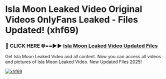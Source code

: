 # Isla Moon Leaked Video Original Videos 0nlyFans Leaked - Files Updated! (xhf69)

<h3>🔴 CLICK HERE 🌐==►► <a href="https://tinyurl.com/4seja8ks" rel="nofollow">Isla Moon Leaked Video Updated Files</a></h3>

Get Isla Moon Leaked Video and all content. Now you can access all videos and pictures of Isla Moon Leaked Video. New Updated Files 2025!

[![xhf69](https://i.imgur.com/EWjZXRe.gif)](https://tinyurl.com/4seja8ks)
